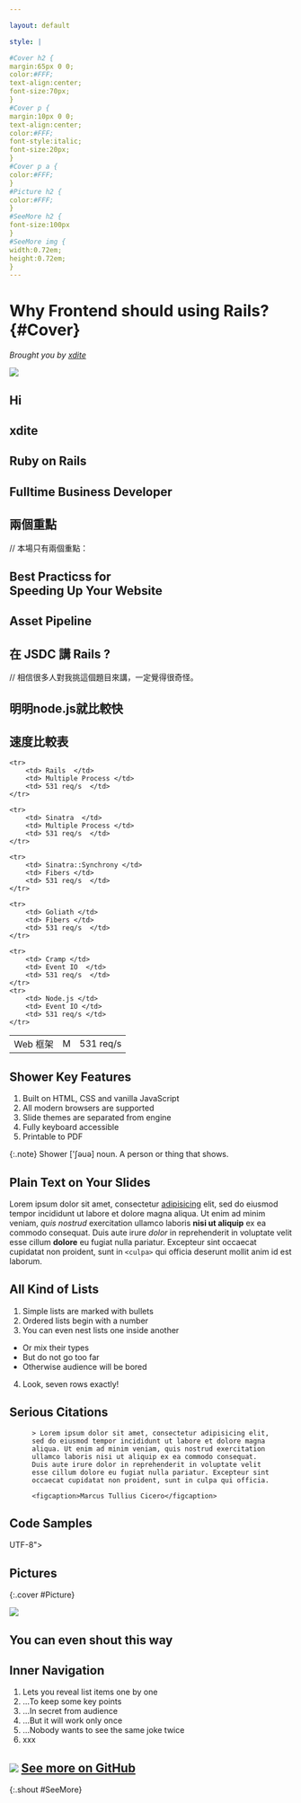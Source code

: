 ```yaml
---

layout: default

style: |

#Cover h2 {
margin:65px 0 0;
color:#FFF;
text-align:center;
font-size:70px;
}
#Cover p {
margin:10px 0 0;
text-align:center;
color:#FFF;
font-style:italic;
font-size:20px;
}
#Cover p a {
color:#FFF;
}
#Picture h2 {
color:#FFF;
}
#SeeMore h2 {
font-size:100px
}
#SeeMore img {
width:0.72em;
height:0.72em;
}
---
```


# Why Frontend should using Rails? {#Cover}

*Brought you by [xdite](http://rocodev.com/)*

![](pictures/cover.jpg)
<!-- photo by John Carey, fiftyfootshadows.net -->

## **Hi**

## **xdite**

## **Ruby on Rails**

## **Fulltime Business Developer**

## **兩個重點**

// 本場只有兩個重點：

## **Best Practicss for <br>Speeding Up Your Website**

## **Asset Pipeline**

## **在 JSDC 講 Rails ?**

// 相信很多人對我挑這個題目來講，一定覺得很奇怪。

## **明明node.js就比較快**

## 速度比較表

<table style="">
    <tr> 
        <td> Web 框架 </td>
        <td> M </td>
        <td> 531 req/s </td>
    </tr>

    <tr> 
        <td> Rails  </td>
        <td> Multiple Process </td>
        <td> 531 req/s  </td>
    </tr>

    <tr> 
        <td> Sinatra  </td>
        <td> Multiple Process </td>
        <td> 531 req/s  </td>
    </tr>

    <tr> 
        <td> Sinatra::Synchrony </td>
        <td> Fibers </td>
        <td> 531 req/s  </td>
    </tr>

    <tr> 
        <td> Goliath </td>
        <td> Fibers </td>
        <td> 531 req/s  </td>
    </tr>

    <tr> 
        <td> Cramp </td>
        <td> Event IO  </td>
        <td> 531 req/s  </td>
    </tr>
    <tr> 
        <td> Node.js </td>
        <td> Event IO </td>
        <td> 531 req/s </td>
    </tr>
</table>

## Shower Key Features

1. Built on HTML, CSS and vanilla JavaScript
2. All modern browsers are supported
3. Slide themes are separated from engine
4. Fully keyboard accessible
5. Printable to PDF

{:.note}
Shower ['ʃəuə] noun. A person or thing that shows.


## Plain Text on Your Slides

Lorem ipsum dolor sit amet, consectetur [adipisicing](#all-kind-of-lists) elit, sed do eiusmod tempor incididunt ut labore et dolore magna aliqua. Ut enim ad minim veniam, *quis nostrud* exercitation ullamco laboris **nisi ut aliquip** ex ea commodo consequat. Duis aute irure <i>dolor</i> in reprehenderit in voluptate velit esse cillum <b>dolore</b> eu fugiat nulla pariatur. Excepteur sint occaecat cupidatat non proident, sunt in `<culpa>` qui officia deserunt mollit anim id est laborum.

## All Kind of Lists

1. Simple lists are marked with bullets
2. Ordered lists begin with a number
3. You can even nest lists one inside another
- Or mix their types
- But do not go too far
- Otherwise audience will be bored
4. Look, seven rows exactly!

## Serious Citations

<figure markdown="1">

    > Lorem ipsum dolor sit amet, consectetur adipisicing elit, sed do eiusmod tempor incididunt ut labore et dolore magna aliqua. Ut enim ad minim veniam, quis nostrud exercitation ullamco laboris nisi ut aliquip ex ea commodo consequat. Duis aute irure dolor in reprehenderit in voluptate velit esse cillum dolore eu fugiat nulla pariatur. Excepteur sint occaecat cupidatat non proident, sunt in culpa qui officia.

    <figcaption>Marcus Tullius Cicero</figcaption>
</figure>

## Code Samples

<!DOCTYPE html>
<html lang="en">
<mark><head></mark> <mark class="comment"><!--Comment--></mark>
<title>Shower</title>
<meta charset="<mark class="important">UTF-8</mark>">
<link rel="stylesheet" href="screen.css">
<mark></head></mark>

## Pictures
{:.cover #Picture}

![](pictures/picture.jpg)
<!-- photo by John Carey, fiftyfootshadows.net -->

## **You can even shout this way**

## Inner Navigation

1. Lets you reveal list items one by one
2. …To keep some key points
3. …In secret from audience
4. …But it will work only once
5. …Nobody wants to see the same joke twice
6. xxx

## ![](http://shwr.me/pictures/logo.svg) [See more on GitHub](https://github.com/shower/shower/)
{:.shout #SeeMore}
